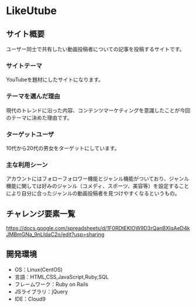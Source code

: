 # LikeUtube

## サイト概要
ユーザー同士で共有したい動画投稿者についての記事を投稿するサイトです。


### サイトテーマ
YouTubeを題材にしたサイトになります。

### テーマを選んだ理由
現代のトレンドに沿った内容、コンテンツマーケティングを意識したことが今回のテーマに決めた理由です。

### ターゲットユーザ
10代から20代の男女をターゲットにしています。

### 主な利用シーン
アカウントにはフォローフォロワー機能とジャンル機能がついており、ジャンル機能に関しては好みのジャンル（コメディ、スポーツ、美容等）を設定することにより自分に合ったジャンルの動画投稿者を見つけやすくなるというもの。


## チャレンジ要素一覧
https://docs.google.com/spreadsheets/d/1F0RDtEKlOW9D3rQanBXlqAeD4kJMBmGNa_9nLIdaC2o/edit?usp=sharing
## 開発環境
- OS：Linux(CentOS)
- 言語：HTML,CSS,JavaScript,Ruby,SQL
- フレームワーク：Ruby on Rails
- JSライブラリ：jQuery
- IDE：Cloud9

